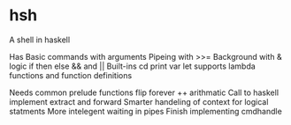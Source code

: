 # hsh
A shell in haskell

Has
  Basic commands with arguments
  Pipeing with >>=
  Background with &
  logic 
    if then else 
    && and ||
  Built-ins
    cd 
    print var 
  let
    supports lambda functions and function definitions


Needs
  common prelude functions
    flip
    forever
    ++
    arithmatic
  Call to haskell
  implement extract and forward
  Smarter handeling of context for logical statments
  More intelegent waiting in pipes
  Finish implementing cmdhandle

  
  
